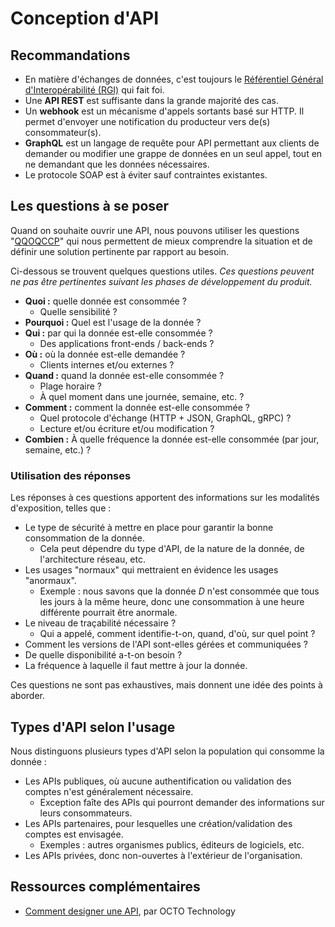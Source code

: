 # Conception d'API

## Recommandations

* En matière d'échanges de données, c'est toujours le [Référentiel Général d'Interopérabilité (RGI)](https://www.numerique.gouv.fr/publications/interoperabilite/) qui fait foi.
* Une **API REST** est suffisante dans la grande majorité des cas.
* Un **webhook** est un mécanisme d'appels sortants basé sur HTTP. Il permet d'envoyer une notification du producteur vers de(s) consommateur(s).
* **GraphQL** est un langage de requête pour API permettant aux clients de demander ou modifier une grappe de données en un seul appel, tout en ne demandant que les données nécessaires.
* Le protocole SOAP est à éviter sauf contraintes existantes.

## Les questions à se poser

Quand on souhaite ouvrir une API, nous pouvons utiliser les questions "[QQOQCCP](https://fr.wikipedia.org/wiki/QQOQCCP)" qui nous permettent de mieux comprendre la situation et de définir une solution pertinente par rapport au besoin.

Ci-dessous se trouvent quelques questions utiles. _Ces questions peuvent ne pas être pertinentes suivant les phases de développement du produit._

* **Quoi :** quelle donnée est consommée ?
  * Quelle sensibilité ?
* **Pourquoi :** Quel est l'usage de la donnée ?
* **Qui :** par qui la donnée est-elle consommée ?
  * Des applications front-ends / back-ends ?
* **Où :** où la donnée est-elle demandée ?
  * Clients internes et/ou externes ?
* **Quand :** quand la donnée est-elle consommée ?
  * Plage horaire ?
  * À quel moment dans une journée, semaine, etc. ?
* **Comment :** comment la donnée est-elle consommée ?
  * Quel protocole d'échange (HTTP + JSON, GraphQL, gRPC) ?
  * Lecture et/ou écriture et/ou modification ?
* **Combien :** À quelle fréquence la donnée est-elle consommée (par jour, semaine, etc.) ?

### Utilisation des réponses

Les réponses à ces questions apportent des informations sur les modalités d'exposition, telles que :

* Le type de sécurité à mettre en place pour garantir la bonne consommation de la donnée.
  * Cela peut dépendre du type d'API, de la nature de la donnée, de l'architecture réseau, etc.
* Les usages "normaux" qui mettraient en évidence les usages "anormaux".
  * Exemple : nous savons que la donnée _D_ n'est consommée que tous les jours à la même heure, donc une consommation à une heure différente pourrait être anormale.
* Le niveau de traçabilité nécessaire ?
  * Qui a appelé, comment identifie-t-on, quand, d'où, sur quel point ?
* Comment les versions de l'API sont-elles gérées et communiquées ?
* De quelle disponibilité a-t-on besoin ?
* La fréquence à laquelle il faut mettre à jour la donnée.

Ces questions ne sont pas exhaustives, mais donnent une idée des points à aborder.

## Types d'API selon l'usage

Nous distinguons plusieurs types d'API selon la population qui consomme la donnée :

* Les APIs publiques, où aucune authentification ou validation des comptes n'est généralement nécessaire.
  * Exception faîte des APIs qui pourront demander des informations sur leurs consommateurs.
* Les APIs partenaires, pour lesquelles une création/validation des comptes est envisagée.
  * Exemples : autres organismes publics, éditeurs de logiciels, etc.
* Les APIs privées, donc non-ouvertes à l'extérieur de l'organisation.

## Ressources complémentaires

* [Comment designer une API](https://blog.octo.com/designer-une-api-rest), par OCTO Technology
